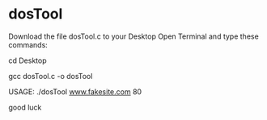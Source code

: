 # dosTool

Download the file dosTool.c to your Desktop
Open Terminal and type these commands:

  cd Desktop
  
  gcc dosTool.c -o dosTool

USAGE: ./dosTool www.fakesite.com 80

good luck
